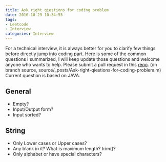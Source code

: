 ```yaml
---
title: Ask right qiestions for coding problem
date: 2016-10-29 10:34:55
tags:
- Leetcode
- Interview
categories: Interview
---
```

For a technical interview, it is always better for you to clarify few things before directly jump into coding part. Here is some of the common questions I summarized, I will keep update those questions and welcome anyone who wants to help. Please submit a pull request in this [repo](https://github.com/henryhoo/henryhoo.github.io). (on branch source, source/_posts/Ask-right-qiestions-for-coding-problem.m) Current question is based on JAVA.

## General
- Empty?
- Input/Output form?
- Input sorted?


## String
- Only Lower cases or Upper cases?
- Any blank in it? What is maximum length? trim()?
- Only alphabet or have special characters?
